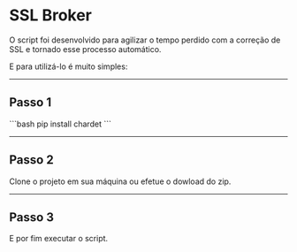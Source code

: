 <h1>SSL Broker</h1>
<p>O script foi desenvolvido para agilizar o tempo perdido com a correção de SSL e tornado esse processo automático.</p>
<p>E para utilizá-lo é muito simples:</p>
<hr>
<h2>Passo 1</h2>
```bash
pip install chardet
```
<hr>
<h2>Passo 2</h2>
Clone o projeto em sua máquina ou efetue o dowload do zip.
<hr>
<h2>Passo 3</h2>
E por fim executar o script. 
